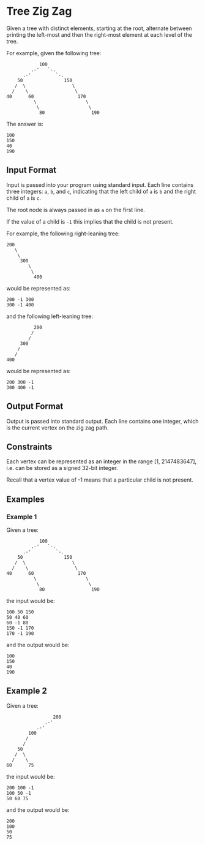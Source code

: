 # Tree Zig Zag

Given a tree with distinct elements, starting at the root, alternate
between printing the left-most and then the right-most element at each
level of the tree.

For example, given the following tree:

                100
             .-'   `-.
          .-'         `-.
        50               150
       /  \                 \
      /    \                 \
    40      60                170
              \                  \
               \                  \
                80                 190


The answer is:

    100
    150
    40
    190

## Input Format

Input is passed into your program using standard input. Each line
contains three integers: `a`, `b`, and `c`, indicating that the left
child of `a` is `b` and the right child of `a` is `c`.

The root node is always passed in as `a` on the first line.

If the value of a child is `-1` this implies that the child is not
present.

For example, the following right-leaning tree:

    200
       \
        \
         300
            \
             \
              400

would be represented as:

    200 -1 300
    300 -1 400

and the following left-leaning tree:

              200
             /
            /
         300
        /
       /
    400

would be represented as:

    200 300 -1
    300 400 -1

## Output Format

Output is passed into standard output. Each line contains one
integer, which is the current vertex on the zig zag path.

## Constraints

Each vertex can be represented as an integer in the range [1,
2147483647], i.e. can be stored as a signed 32-bit integer.

Recall that a vertex value of -1 means that a particular child is not
present.

## Examples

### Example 1

Given a tree:

                100
             .-'   `-.
          .-'         `-.
        50               150
       /  \                 \
      /    \                 \
    40      60                170
              \                  \
               \                  \
                80                 190

the input would be:

    100 50 150
    50 40 60
    60 -1 80
    150 -1 170
    170 -1 190

and the output would be:

    100
    150
    40
    190

## Example 2

Given a tree:

                     200
                  .-'
               .-'
            100
           /
          /
        50
       /  \
      /    \
    60      75

the input would be:

    200 100 -1
    100 50 -1
    50 60 75

and the output would be:

    200
    100
    50
    75
